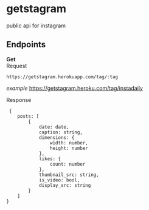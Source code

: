 # getstagram
public api for instagram

## Endpoints
**Get**  
Request  

    https://getstagram.herokuapp.com/tag/:tag
    
*example*
    https://getstagram.heroku.com/tag/instadaily
    
Response
```
 {
    posts: [
        {
            date: date,
            caption: string,
            dimensions: {
                width: number,
                height: number
            },
            likes: {
                count: number
            },
            thumbnail_src: string,
            is_video: bool,
            display_src: string
        }
    ]
}
```
